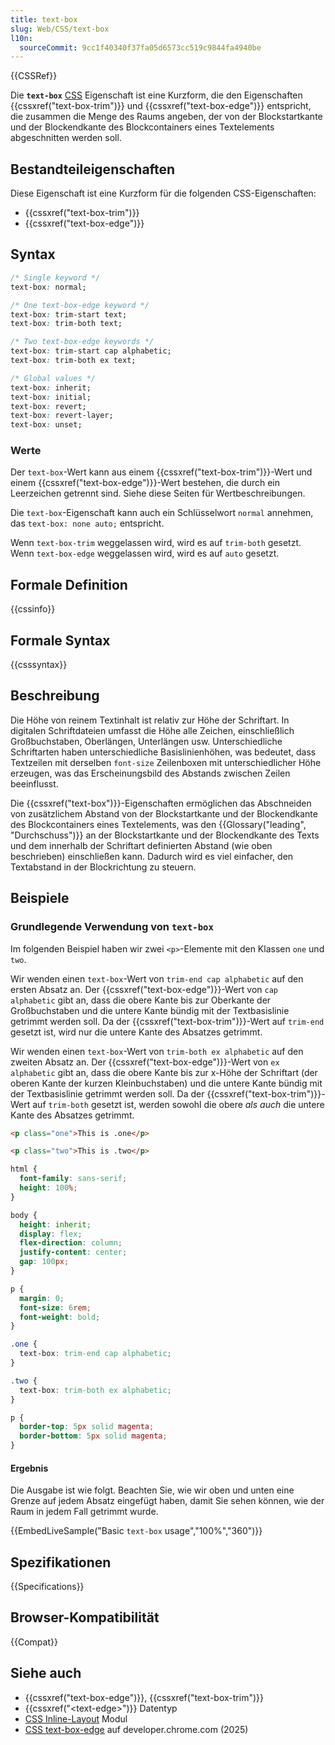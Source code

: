 ```yaml
---
title: text-box
slug: Web/CSS/text-box
l10n:
  sourceCommit: 9cc1f40340f37fa05d6573cc519c9844fa4940be
---
```


{{CSSRef}}

Die **`text-box`** [CSS](/de/docs/Web/CSS) Eigenschaft ist eine Kurzform, die den Eigenschaften {{cssxref("text-box-trim")}} und {{cssxref("text-box-edge")}} entspricht, die zusammen die Menge des Raums angeben, der von der Blockstartkante und der Blockendkante des Blockcontainers eines Textelements abgeschnitten werden soll.

## Bestandteileigenschaften

Diese Eigenschaft ist eine Kurzform für die folgenden CSS-Eigenschaften:

- {{cssxref("text-box-trim")}}
- {{cssxref("text-box-edge")}}

## Syntax

```css
/* Single keyword */
text-box: normal;

/* One text-box-edge keyword */
text-box: trim-start text;
text-box: trim-both text;

/* Two text-box-edge keywords */
text-box: trim-start cap alphabetic;
text-box: trim-both ex text;

/* Global values */
text-box: inherit;
text-box: initial;
text-box: revert;
text-box: revert-layer;
text-box: unset;
```

### Werte

Der `text-box`-Wert kann aus einem {{cssxref("text-box-trim")}}-Wert und einem {{cssxref("text-box-edge")}}-Wert bestehen, die durch ein Leerzeichen getrennt sind. Siehe diese Seiten für Wertbeschreibungen.

Die `text-box`-Eigenschaft kann auch ein Schlüsselwort `normal` annehmen, das `text-box: none auto;` entspricht.

Wenn `text-box-trim` weggelassen wird, wird es auf `trim-both` gesetzt. Wenn `text-box-edge` weggelassen wird, wird es auf `auto` gesetzt.

## Formale Definition

{{cssinfo}}

## Formale Syntax

{{csssyntax}}

## Beschreibung

Die Höhe von reinem Textinhalt ist relativ zur Höhe der Schriftart. In digitalen Schriftdateien umfasst die Höhe alle Zeichen, einschließlich Großbuchstaben, Oberlängen, Unterlängen usw. Unterschiedliche Schriftarten haben unterschiedliche Basislinienhöhen, was bedeutet, dass Textzeilen mit derselben `font-size` Zeilenboxen mit unterschiedlicher Höhe erzeugen, was das Erscheinungsbild des Abstands zwischen Zeilen beeinflusst.

Die {{cssxref("text-box")}}-Eigenschaften ermöglichen das Abschneiden von zusätzlichem Abstand von der Blockstartkante und der Blockendkante des Blockcontainers eines Textelements, was den {{Glossary("leading", "Durchschuss")}} an der Blockstartkante und der Blockendkante des Texts und dem innerhalb der Schriftart definierten Abstand (wie oben beschrieben) einschließen kann. Dadurch wird es viel einfacher, den Textabstand in der Blockrichtung zu steuern.

## Beispiele

### Grundlegende Verwendung von `text-box`

Im folgenden Beispiel haben wir zwei `<p>`-Elemente mit den Klassen `one` und `two`.

Wir wenden einen `text-box`-Wert von `trim-end cap alphabetic` auf den ersten Absatz an. Der {{cssxref("text-box-edge")}}-Wert von `cap alphabetic` gibt an, dass die obere Kante bis zur Oberkante der Großbuchstaben und die untere Kante bündig mit der Textbasislinie getrimmt werden soll. Da der {{cssxref("text-box-trim")}}-Wert auf `trim-end` gesetzt ist, wird nur die untere Kante des Absatzes getrimmt.

Wir wenden einen `text-box`-Wert von `trim-both ex alphabetic` auf den zweiten Absatz an. Der {{cssxref("text-box-edge")}}-Wert von `ex alphabetic` gibt an, dass die obere Kante bis zur x-Höhe der Schriftart (der oberen Kante der kurzen Kleinbuchstaben) und die untere Kante bündig mit der Textbasislinie getrimmt werden soll. Da der {{cssxref("text-box-trim")}}-Wert auf `trim-both` gesetzt ist, werden sowohl die obere _als auch_ die untere Kante des Absatzes getrimmt.

```html hidden
<p class="one">This is .one</p>

<p class="two">This is .two</p>
```

```css hidden
html {
  font-family: sans-serif;
  height: 100%;
}

body {
  height: inherit;
  display: flex;
  flex-direction: column;
  justify-content: center;
  gap: 100px;
}

p {
  margin: 0;
  font-size: 6rem;
  font-weight: bold;
}
```

```css
.one {
  text-box: trim-end cap alphabetic;
}

.two {
  text-box: trim-both ex alphabetic;
}

p {
  border-top: 5px solid magenta;
  border-bottom: 5px solid magenta;
}
```

#### Ergebnis

Die Ausgabe ist wie folgt. Beachten Sie, wie wir oben und unten eine Grenze auf jedem Absatz eingefügt haben, damit Sie sehen können, wie der Raum in jedem Fall getrimmt wurde.

{{EmbedLiveSample("Basic `text-box` usage","100%","360")}}

## Spezifikationen

{{Specifications}}

## Browser-Kompatibilität

{{Compat}}

## Siehe auch

- {{cssxref("text-box-edge")}}, {{cssxref("text-box-trim")}}
- {{cssxref("&lt;text-edge&gt;")}} Datentyp
- [CSS Inline-Layout](/de/docs/Web/CSS/CSS_inline_layout) Modul
- [CSS text-box-edge](https://developer.chrome.com/blog/css-text-box-trim) auf developer.chrome.com (2025)
